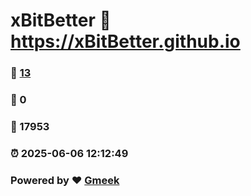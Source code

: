 # xBitBetter :link: https://xBitBetter.github.io 
### :page_facing_up: [13](https://xBitBetter.github.io/tag.html) 
### :speech_balloon: 0 
### :hibiscus: 17953 
### :alarm_clock: 2025-06-06 12:12:49 
### Powered by :heart: [Gmeek](https://github.com/Meekdai/Gmeek)
